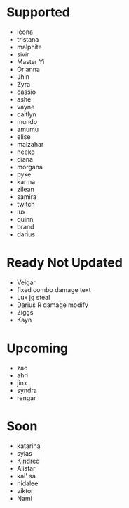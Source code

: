 # Supported
- leona
- tristana
- malphite
- sivir
- Master Yi
- Orianna
- Jhin
- Zyra
- cassio
- ashe
- vayne
- caitlyn
- mundo
- amumu
- elise
- malzahar
- neeko
- diana
- morgana
- pyke
- karma
- zilean
- samira
- twitch
- lux
- quinn
- brand
- darius

# Ready Not Updated
- Veigar
- fixed combo damage text
- Lux jg steal
- Darius R damage modify
- Ziggs
- Kayn

# Upcoming
- zac
- ahri
- jinx
- syndra
- rengar

# Soon
- katarina
- sylas
- Kindred
- Alistar 
- kai' sa
- nidalee
- viktor
- Nami
